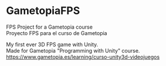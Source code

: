 # GametopiaFPS
FPS Project for a Gametopia course<br/>
Proyecto FPS para el curso de Gametopia<br/>

My first ever 3D FPS game with Unity.<br/>
Made for Gametopia "Programming with Unity" course. https://www.gametopia.es/learning/curso-unity3d-videojuegos
